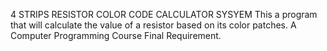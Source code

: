 4 STRIPS RESISTOR COLOR CODE CALCULATOR SYSYEM
    This a program that will calculate the value of a resistor based on its color patches.
    A Computer Programming Course Final Requirement.
